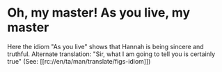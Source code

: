 # Oh, my master! As you live, my master

Here the idiom "As you live" shows that Hannah is being sincere and truthful. Alternate translation: "Sir, what I am going to tell you is certainly true" (See: [[rc://en/ta/man/translate/figs-idiom]])

